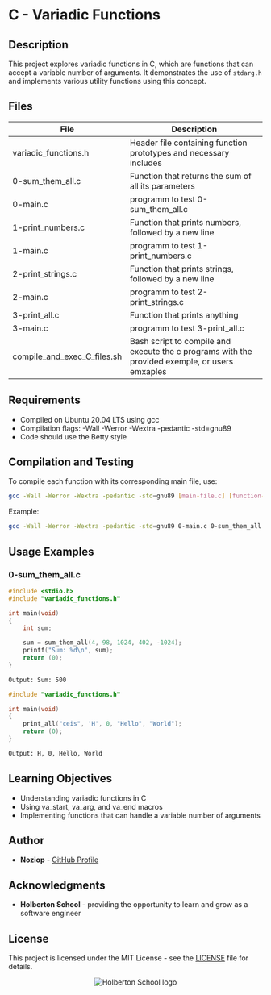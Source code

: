 # C - Variadic Functions

## Description
This project explores variadic functions in C, which are functions that can accept a variable number of arguments. It demonstrates the use of `stdarg.h` and implements various utility functions using this concept.

## Files

| File | Description |
| ------ | ------ |
| variadic_functions.h | Header file containing function prototypes and necessary includes |
| 0-sum_them_all.c | Function that returns the sum of all its parameters |
| 0-main.c | programm to test 0-sum_them_all.c |
| 1-print_numbers.c | Function that prints numbers, followed by a new line |
| 1-main.c | programm to test 1-print_numbers.c |
| 2-print_strings.c | Function that prints strings, followed by a new line |
| 2-main.c | programm to test 2-print_strings.c |
| 3-print_all.c | Function that prints anything |
| 3-main.c | programm to test 3-print_all.c |
| compile_and_exec_C_files.sh | Bash script to compile and execute the c programs with the provided exemple, or users emxaples |

## Requirements
- Compiled on Ubuntu 20.04 LTS using gcc
- Compilation flags: -Wall -Werror -Wextra -pedantic -std=gnu89
- Code should use the Betty style

## Compilation and Testing
To compile each function with its corresponding main file, use:
```bash
gcc -Wall -Werror -Wextra -pedantic -std=gnu89 [main-file.c] [function-file.c] -o [output]
```
Example:
```bash
gcc -Wall -Werror -Wextra -pedantic -std=gnu89 0-main.c 0-sum_them_all.c -o sum
```

## Usage Examples

### 0-sum_them_all.c
```c
#include <stdio.h>
#include "variadic_functions.h"

int main(void)
{
    int sum;

    sum = sum_them_all(4, 98, 1024, 402, -1024);
    printf("Sum: %d\n", sum);
    return (0);
}
```
```bash
Output: Sum: 500
```
```c
#include "variadic_functions.h"

int main(void)
{
    print_all("ceis", 'H', 0, "Hello", "World");
    return (0);
}
```
```bash
Output: H, 0, Hello, World
```

## Learning Objectives
- Understanding variadic functions in C
- Using va_start, va_arg, and va_end macros
- Implementing functions that can handle a variable number of arguments

## Author
* **Noziop** - [GitHub Profile](https://github.com/Noziop)

## Acknowledgments
* **Holberton School** - providing the opportunity to learn and grow as a software engineer

## License
This project is licensed under the MIT License - see the [LICENSE](LICENSE) file for details.

<p align="center">
  <img src="https://cdn.prod.website-files.com/64107f65f30b69371e3d6bfa/65c6179aa44b63fa4f31e7ad_Holberton-Logo-Cherry.svg" alt="Holberton School logo">
</p>